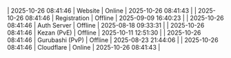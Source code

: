 | 2025-10-26 08:41:46 | Website | Online | 2025-10-26 08:41:43 |
| 2025-10-26 08:41:46 | Registration | Offline | 2025-09-09 16:40:23 |
| 2025-10-26 08:41:46 | Auth Server | Offline | 2025-08-18 09:33:31 |
| 2025-10-26 08:41:46 | Kezan (PvE) | Offline | 2025-10-11 12:51:30 |
| 2025-10-26 08:41:46 | Gurubashi (PvP) | Offline | 2025-08-23 21:44:06 |
| 2025-10-26 08:41:46 | Cloudflare | Online | 2025-10-26 08:41:43 |
